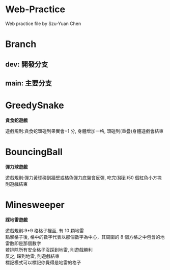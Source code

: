 # Web-Practice

Web practice file by Szu-Yuan Chen

# Branch

## dev: 開發分支

## main: 主要分支

# GreedySnake

**貪食蛇遊戲**

遊戲規則:貪食蛇頭碰到果實會+1 分, 身體增加一格, 頭碰到(重疊)身體遊戲會結束

# BouncingBall

**彈力球遊戲**

遊戲規則:彈力黃球碰到牆壁或橘色彈力底盤會反彈, 吃完(碰到)50 個紅色小方塊則遊戲結束

# Minesweeper

**踩地雷遊戲**

遊戲規則:9\*9 格格子裡面, 有 10 顆地雷  
點擊格子後, 格中的數字代表以那個數字為中心，其周圍的 8 個方格之中包含的地雷數即是那個數字  
若排除所有安全格子沒踩到地雷, 則遊戲勝利  
反之, 踩到地雷, 則遊戲結束  
標記模式可以標記你覺得是地雷的格子
